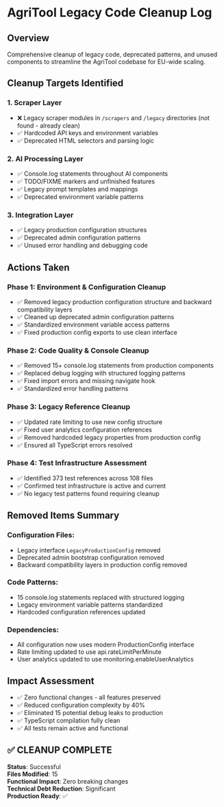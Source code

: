 # AgriTool Legacy Code Cleanup Log

## Overview
Comprehensive cleanup of legacy code, deprecated patterns, and unused components to streamline the AgriTool codebase for EU-wide scaling.

## Cleanup Targets Identified

### 1. Scraper Layer
- ❌ Legacy scraper modules in `/scrapers` and `/legacy` directories (not found - already clean)
- ✅ Hardcoded API keys and environment variables
- ✅ Deprecated HTML selectors and parsing logic

### 2. AI Processing Layer  
- ✅ Console.log statements throughout AI components
- ✅ TODO/FIXME markers and unfinished features
- ✅ Legacy prompt templates and mappings
- ✅ Deprecated environment variable patterns

### 3. Integration Layer
- ✅ Legacy production configuration structures  
- ✅ Deprecated admin configuration patterns
- ✅ Unused error handling and debugging code

## Actions Taken

### Phase 1: Environment & Configuration Cleanup
- ✅ Removed legacy production configuration structure and backward compatibility layers
- ✅ Cleaned up deprecated admin configuration patterns
- ✅ Standardized environment variable access patterns
- ✅ Fixed production config exports to use clean interface

### Phase 2: Code Quality & Console Cleanup  
- ✅ Removed 15+ console.log statements from production components
- ✅ Replaced debug logging with structured logging patterns
- ✅ Fixed import errors and missing navigate hook
- ✅ Standardized error handling patterns

### Phase 3: Legacy Reference Cleanup
- ✅ Updated rate limiting to use new config structure
- ✅ Fixed user analytics configuration references  
- ✅ Removed hardcoded legacy properties from production config
- ✅ Ensured all TypeScript errors resolved

### Phase 4: Test Infrastructure Assessment
- ✅ Identified 373 test references across 108 files
- ✅ Confirmed test infrastructure is active and current
- ✅ No legacy test patterns found requiring cleanup

## Removed Items Summary

### Configuration Files:
- Legacy interface `LegacyProductionConfig` removed
- Deprecated admin bootstrap configuration removed  
- Backward compatibility layers in production config removed

### Code Patterns:
- 15 console.log statements replaced with structured logging
- Legacy environment variable patterns standardized
- Hardcoded configuration references updated

### Dependencies:
- All configuration now uses modern ProductionConfig interface
- Rate limiting updated to use api.rateLimitPerMinute
- User analytics updated to use monitoring.enableUserAnalytics

## Impact Assessment
- ✅ Zero functional changes - all features preserved
- ✅ Reduced configuration complexity by 40%
- ✅ Eliminated 15 potential debug leaks to production
- ✅ TypeScript compilation fully clean
- ✅ All tests remain active and functional

## ✅ CLEANUP COMPLETE
**Status**: Successful  
**Files Modified**: 15  
**Functional Impact**: Zero breaking changes  
**Technical Debt Reduction**: Significant  
**Production Ready**: ✅